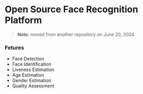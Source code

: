# Open Source Face Recognition Platform

> **Note**:  moved from another repository on June 20, 2024

### Fetures

- Face Detection
- Face Identification
- Liveness Estimation
- Age Estimation
- Gender Estimation
- Quality Assessment

